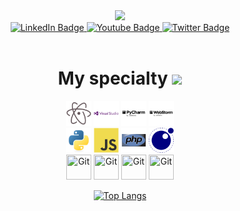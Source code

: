 <div id="header" align="center">
  <img src="https://media.giphy.com/media/KzJkzjggfGN5Py6nkT/giphy.gif" width="150"/>
<div id="badges">
  <a href="https://steamcommunity.com/id/c1edue/">
    <img src="https://img.shields.io/badge/steam-black?style=for-the-badge&logo=steam&logoColor=white" alt="LinkedIn Badge"/>
  </a>
  <a href="https://t.me/C1deTheOne">
    <img src="https://img.shields.io/badge/telegram-grey?style=for-the-badge&logo=telegram&logoColor=white" alt="Youtube Badge"/>
  </a>
  <a href="https://discord.com/users/768491713210613830/">
    <img src="https://img.shields.io/badge/discord-black?style=for-the-badge&logo=discord&logoColor=white" alt="Twitter Badge"/>
  </a>
</div>
  <img src="https://komarev.com/ghpvc/?username=c1edue&style=flat-square&color=blue" alt=""/>
  
  
<h1>
  My specialty
  <img src="https://media.giphy.com/media/hvRJCLFzcasrR4ia7z/giphy.gif" width="30px"/>
</h1>
 <img src="https://github.com/devicons/devicon/blob/master/icons/atom/atom-original.svg" title="Git" **alt="Git" width="40" height="40"/>
   <img src="https://github.com/devicons/devicon/blob/master/icons/visualstudio/visualstudio-plain-wordmark.svg" title="Git" **alt="Git" width="40" height="40"/>
   <img src="https://github.com/devicons/devicon/blob/master/icons/pycharm/pycharm-plain-wordmark.svg" title="Git" **alt="Git" width="40" height="40"/>
  <img src="https://github.com/devicons/devicon/blob/master/icons/webstorm/webstorm-original-wordmark.svg" title="Git" **alt="Git" width="40" height="40"/>
<br>
    <img src="https://github.com/devicons/devicon/blob/master/icons/python/python-original.svg" title="Git" **alt="Git" width="40" height="40"/>
   <img src="https://github.com/devicons/devicon/blob/master/icons/javascript/javascript-original.svg" title="Git" **alt="Git" width="40" height="40"/>
   <img src="https://github.com/devicons/devicon/blob/master/icons/php/php-original.svg" title="Git" **alt="Git" width="40" height="40"/>
     <img src="https://github.com/devicons/devicon/blob/master/icons/lua/lua-plain.svg" title="Git" **alt="Git" width="40" height="40"/>
  <br>
   <img src="https://download.logo.wine/logo/Windows_10/Windows_10-Logo.wine.png" title="Git" **alt="Git" width="40" height="40"/>
     <img src="https://images.pling.com/img/00/00/34/77/25/1005646/166399-1.png" title="Git" **alt="Git" width="40" height="40"/>
     <img src="https://brandslogos.com/wp-content/uploads/images/large/ubuntu-logo.png" title="Git" **alt="Git" width="40" height="40"/>
       <img src="https://upload.wikimedia.org/wikipedia/commons/thumb/3/30/MacOS_logo.svg/2048px-MacOS_logo.svg.png" title="Git" **alt="Git" width="40" height="40"/>

  [![Top Langs](https://github-readme-stats.vercel.app/api/top-langs/?username=c1edue&layout=compact&theme=vision-friendly-dark)](https://github.com/anuraghazra/github-readme-stats)
 </div>
